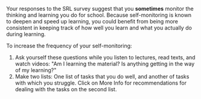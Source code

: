 Your responses to the SRL survey suggest that you **sometimes** monitor the thinking and learning you do for school. Because self-monitoring is known to deepen and speed up learning, you could benefit from being more consistent in keeping track of how well you learn and what you actually do during learning.  

To increase the frequency of your self-monitoring:   

1.	Ask yourself these questions while you listen to lectures, read texts, and watch videos: "Am I learning the material? Is anything getting in the way of my learning?"
2.	Make two lists: One list of tasks that you do well, and another of tasks with which you struggle. Click on More Info for recommendations for dealing with the tasks on the second list.
